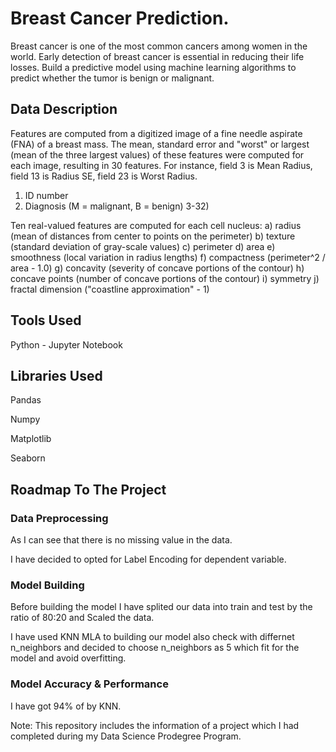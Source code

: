 
# Breast Cancer Prediction.
Breast cancer is one of the most common cancers among women in the world. Early detection of breast cancer is essential in reducing their life losses. Build a predictive model using machine learning algorithms to predict whether the tumor is benign or malignant. 


## Data Description 

Features are computed from a digitized image of a fine needle aspirate (FNA) of a breast mass. The mean, standard error and "worst" or largest (mean of the three largest values) of these features were computed for each image, resulting in 30 features. For instance, field 3 is Mean Radius, field 13 is Radius SE, field 23 is Worst Radius. 
1.	ID number 
2.	Diagnosis (M = malignant, B = benign) 
3-32) 

Ten real-valued features are computed for each cell nucleus: 
a)	radius (mean of distances from center to points on the perimeter) 
b)	texture (standard deviation of gray-scale values) 
c)	perimeter 
d)	area 
e)	smoothness (local variation in radius lengths) 
f)	compactness (perimeter^2 / area - 1.0) 
g)	concavity (severity of concave portions of the contour) 
h)	concave points (number of concave portions of the contour) 
i)	symmetry 
j)	fractal dimension ("coastline approximation" - 1) 


## Tools Used

Python - Jupyter Notebook


## Libraries Used 

Pandas

Numpy

Matplotlib

Seaborn

## Roadmap To The Project

### Data Preprocessing

As I can see that there is no missing value in the data.

I have decided to opted for Label Encoding for dependent variable.


### Model Building

Before building the model I have splited our data into train and test by the ratio of 80:20 and Scaled the data.

I have used KNN MLA to building our model also check with differnet n_neighbors and decided to choose n_neighbors as 5 which fit for the model and avoid overfitting.

### Model Accuracy & Performance

I have got 94% of by KNN.


Note: 
This repository includes the information of a project which I had completed during my Data Science Prodegree Program.


